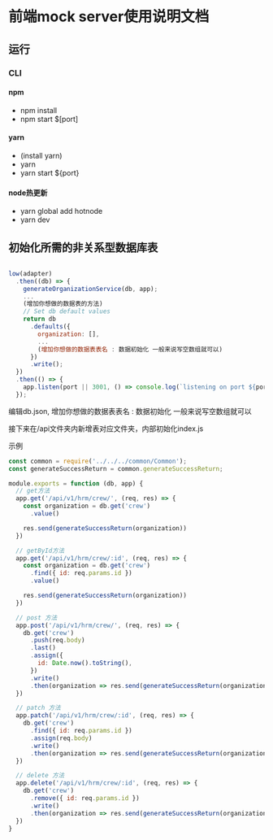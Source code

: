 # 前端mock server使用说明文档

## 运行

### CLI

#### npm

- npm install
- npm start $[port]

#### yarn

- (install yarn)
- yarn
- yarn start ${port}

#### node热更新

- yarn global add hotnode
- yarn dev

## 初始化所需的非关系型数据库表

``` javascript

low(adapter)
  .then((db) => {
    generateOrganizationService(db, app);
    ...
    (增加你想做的数据表的方法)
    // Set db default values
    return db
      .defaults({
        organization: [],
        ...
        (增加你想做的数据表表名 : 数据初始化 一般来说写空数组就可以)
      })
      .write();
  })
  .then(() => {
    app.listen(port || 3001, () => console.log(`listening on port ${port || 3001}`));
  });

```

编辑db.json, 增加你想做的数据表表名 : 数据初始化 一般来说写空数组就可以

接下来在/api文件夹内新增表对应文件夹，内部初始化index.js

示例

```javascript
const common = require('../../../common/Common');
const generateSuccessReturn = common.generateSuccessReturn;

module.exports = function (db, app) {
  // get方法
  app.get('/api/v1/hrm/crew/', (req, res) => {
    const organization = db.get('crew')
      .value()

    res.send(generateSuccessReturn(organization))
  })

  // getById方法
  app.get('/api/v1/hrm/crew/:id', (req, res) => {
    const organization = db.get('crew')
      .find({ id: req.params.id })
      .value()

    res.send(generateSuccessReturn(organization))
  })

  // post 方法
  app.post('/api/v1/hrm/crew/', (req, res) => {
    db.get('crew')
      .push(req.body)
      .last()
      .assign({
        id: Date.now().toString(),
      })
      .write()
      .then(organization => res.send(generateSuccessReturn(organization)))
  })

  // patch 方法
  app.patch('/api/v1/hrm/crew/:id', (req, res) => {
    db.get('crew')
      .find({ id: req.params.id })
      .assign(req.body)
      .write()
      .then(organization => res.send(generateSuccessReturn(organization)))
  })

  // delete 方法
  app.delete('/api/v1/hrm/crew/:id', (req, res) => {
    db.get('crew')
      .remove({ id: req.params.id })
      .write()
      .then(organization => res.send(generateSuccessReturn(organization)))
  })
}

```
